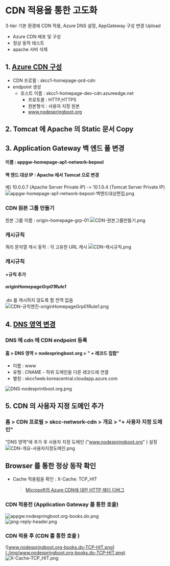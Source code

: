 # CDN 적용을 통한 고도화
3-tier 기본 환경에 CDN 적용, Azure DNS 설정, AppGateway 구성 변경
Upload
- Azure CDN 배포 및 구성
- 정상 동작 테스트
- apache 서버 삭제  

## 1. [Azure CDN 구성](./AzureCDN.md)  
- CDN 프로필 : skcc1-homepage-prd-cdn
- endpoint 생성
  - 호스트 이름 : skcc1-homepage-dev-cdn.azureedge.net
    - 프로토콜 : HTTP,HTTPS
    - 원본형식 : 사용자 지정 원본
    - www.nodespringboot.org

## 2. Tomcat 에 Apache 의 Static 문서 Copy
## 3. Application Gateway 백 엔드 풀 변경
#### 이름 : appgw-homepage-ap1-network-bepool
#### 백 엔드 대상 IP : Apache 에서 Tomcat 으로 변경
예) 10.0.0.7 (Apache Server Private IP) -> 10.1.0.4 (Tomcat Server Private IP)
![appgw-homepage-ap1-network-bepool-백엔드대상편집.png](./img/appgw-homepage-ap1-network-bepool-백엔드대상편집.png)  

### CDN 원본 그룹 만들기
원본 그룹 이름 : origin-homepage-grp-01
![CDN-원본그룹만들기.png](./img/CDN-원본그룹만들기.png)  

### 캐시규칙
쿼리 문자열 캐시 동작 : 각 고유한 URL 캐시
![CDN-캐시규칙.png](./img/CDN-캐시규칙.png)

### 캐시규칙
#### +규칙 추가
##### originHomepageGrp01Rule1
.do 를 캐시하지 않도록 함
전역 없음
![CDN-규칙엔진-originHomepageGrp01Rule1.png](./img/CDN-규칙엔진-originHomepageGrp01Rule1.png)  



## 4. [DNS 영역 변경](./AzureDNS.md)
### DNS 에 cdn 에 CDN endpoint 등록
#### 홈 > DNS 영역 > nodespringboot.org > " + 레코드 집합"
- 이름 : www  
- 유형 : CNAME - 하위 도메인을 다른 레코드에 연결  
- 별칭 : skcc1web.koreacentral.cloudapp.azure.com  

![DNS-nodesprintboot.org.png](./img/DNS-nodesprintboot.org.png)  

## 5. CDN 의 사용자 지정 도메인 추가
### 홈 > CDN 프로필 > skcc-network-cdn > 개요 > "+ 사용자 지정 도메인"  
"DNS 영역"에 추가 후 사용자 지정 도메인 ("www.nodespringboot.org" ) 설정  
![CDN-개요-사용자지정도메인.png](./img/CDN-개요-사용자지정도메인.png)



## Browser 를 통한 정상 동작 확인  
- Cache 적용됨을 확인 : X-Cache: TCP_HIT 
  > [Microsoft의 Azure CDN에 대한 HTTP 헤더 디버그](https://docs.microsoft.com/ko-kr/azure/cdn/cdn-msft-http-debug-headers) 

### CDN 적용전 (Application Gateway 를 통한 호출)
![appgw.nodespringboot.org-books.do.png](./img/appgw.nodespringboot.org-books.do.png)  
![png-reply-header.png](./img/png-reply-header.png)  

### CDN 적용 후 (CDN 를 통한 호출 )
![www.nodespringboot.org-books.do-TCP-HIT.png](./img/www.nodespringboot.org-books.do-TCP-HIT.png)  
![X-Cache-TCP_HIT.png](./img/X-Cache-TCP_HIT.png)  